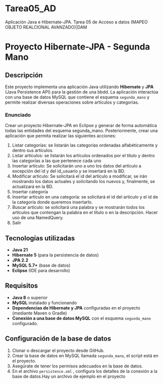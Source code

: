 # Tarea05_AD
Aplicación Java e Hibernate-JPA. Tarea 05 de Acceso a datos (MAPEO OBJETO REALCIONAL AVANZADO)|DAM
# Proyecto Hibernate-JPA - Segunda Mano

## Descripción

Este proyecto implementa una aplicación Java utilizando **Hibernate** y **JPA** (Java Persistence API) para la gestión de una bbdd. La aplicación interactúa con una base de datos MySQL que contiene el esquema `segunda_mano` y permite realizar diversas operaciones sobre artículos y categorías.

### Enunciado

Crear un proyecto Hibernate-JPA en Eclipse y generar de forma automática todas las entidades del 
esquema segunda_mano. Posteriormente, crear una aplicación que permita realizar las siguientes 
acciones: 
1. Listar categorías: se listarán las categorías ordenadas alfabéticamente y dentro sus artículos. 
2. Listar artículos: se listarán los artículos ordenados por el título y dentro las categorías a las que 
pertenece cada uno 
3. Insertar artículo: Se solicitarán uno a uno los datos del artículo a excepción del id y del 
id_usuario y se insertará en la BD. 
4. Modificar artículo: Se solicitará el id del artículo a modificar, se irán mostrando los datos 
actuales y solicitando los nuevos y, finalmente, se actualizará en la BD. 
5. Insertar categoría 
6. Insertar artículo en una categoría: se solicitará el id del artículo y el id de la categoría donde 
queremos insertarlo. 
7. Buscar artículo: se solicitará una palabra y se mostrarán todos los artículos que contengan la 
palabra en el título o en la descripción. Hacer uso de una NamedQuery. 
8. Salir 

## Tecnologías utilizadas

- **Java 21** 
- **Hibernate 5** (para la persistencia de datos)
- **JPA 2.2**
- **MySQL 5.7+** (base de datos)
- **Eclipse** (IDE para desarrollo)

## Requisitos

- **Java 8** o superior
- **MySQL** instalado y funcionando
- **Dependencias de Hibernate y JPA** configuradas en el proyecto (mediante Maven o Gradle)
- **Conexión a una base de datos MySQL** con el esquema `segunda_mano` configurado.

## Configuración de la base de datos

1. Clonar o descargar el proyecto desde GitHub.
2. Crear la base de datos en MySQL llamada `segunda_mano`, el script está en el proyecto.
3. Asegúrate de tener los permisos adecuados en la base de datos.
4. En el archivo `persistence.xml` , configura los detalles de la conexión a la base de datos.Hay un archivo de ejemplo en el proyecto



